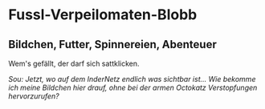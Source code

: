 <!doctype.html>
<html>
 <head>
  <title>fusslblobb</title>
 </head>
    <body>
      <h1>Fussl-Verpeilomaten-Blobb</h1>
      <h2>Bildchen, Futter, Spinnereien, Abenteuer</h2>
      <p>Wem's gefällt, der darf sich sattklicken.</p>
      <p><em>Sou: Jetzt, wo auf dem InderNetz endlich was sichtbar ist... Wie bekomme ich meine Bildchen hier drauf, ohne bei der armen Octokatz Verstopfungen hervorzurufen?</em></p>
    </body>
</html>
